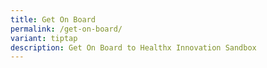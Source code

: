 ```yaml
---
title: Get On Board
permalink: /get-on-board/
variant: tiptap
description: Get On Board to Healthx Innovation Sandbox
---
```

